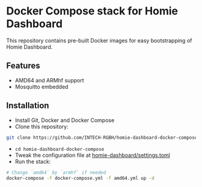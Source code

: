 # Docker Compose stack for Homie Dashboard

This repository contains pre-built Docker images for easy bootstrapping of 
Homie Dashboard.

## Features

* AMD64 and ARMhf support
* Mosquitto embedded

## Installation

* Install Git, Docker and Docker Compose
* Clone this repository:
```bash
git clone https://github.com/INTECH-RGBH/homie-dashboard-docker-compose.git
```
* `cd homie-dashboard-docker-compose`
* Tweak the configuration file at [homie-dashboard/settings.toml](homie-dashboard/settings.toml)
* Run the stack:
```bash
# Change `amd64` by `armhf` if needed
docker-compose -f docker-compose.yml -f amd64.yml up -d
```